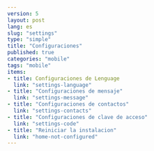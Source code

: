 ```yaml
---
version: 5
layout: post
lang: es
slug: "settings"
type: "simple"
title: "Configuraciones"
published: true
categories: "mobile"
tags: "mobile"
items:
- title: Configuraciones de Lenguage
  link: "settings-language"
- title: "Configuraciones de mensaje"
  link: "settings-message"
- title: "Configuraciones de contactos"
  link: "settings-contacts"
- title: "Configuraciones de clave de acceso"
  link: "settings-code"
- title: "Reiniciar la instalacion"
  link: "home-not-configured"
---
```

